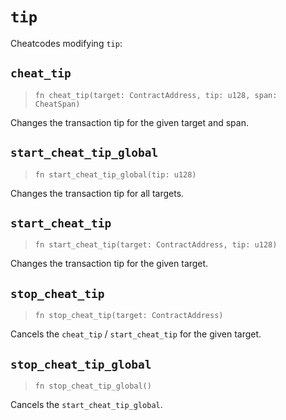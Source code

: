 # `tip`

Cheatcodes modifying `tip`:

## `cheat_tip`
> `fn cheat_tip(target: ContractAddress, tip: u128, span: CheatSpan)`

Changes the transaction tip for the given target and span.

## `start_cheat_tip_global`
> `fn start_cheat_tip_global(tip: u128)`

Changes the transaction tip for all targets.

## `start_cheat_tip`
> `fn start_cheat_tip(target: ContractAddress, tip: u128)`

Changes the transaction tip for the given target.

## `stop_cheat_tip`
> `fn stop_cheat_tip(target: ContractAddress)`

Cancels the `cheat_tip` / `start_cheat_tip` for the given target.

## `stop_cheat_tip_global`
> `fn stop_cheat_tip_global()`

Cancels the `start_cheat_tip_global`.
